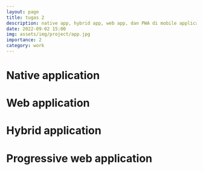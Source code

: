 ```yaml
---
layout: page
title: tugas 2
description: native app, hybrid app, web app, dan PWA di mobile application
date: 2022-09-02 15:00
img: assets/img/project/app.jpg
importance: 2
category: work
---
```


# Native application
# Web application
# Hybrid application
# Progressive web application